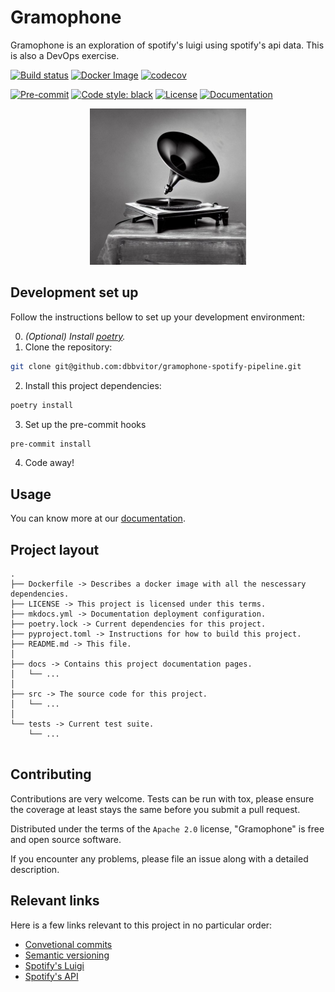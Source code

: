 # Gramophone
Gramophone is an exploration of spotify's luigi using spotify's api data. This is also a DevOps exercise.


[![Build status](https://github.com/dbbvitor/gramophone-spotify-pipeline/actions/workflows/main.yml/badge.svg)](https://github.com/dbbvitor/gramophone-spotify-pipeline/actions/workflows/main.yml)
[![Docker Image](https://img.shields.io/docker/v/dbbvitor/gramophone-spotify-pipeline?label=Docker%20Image)](https://hub.docker.com/repository/docker/dbbvitor/gramophone-spotify-pipeline)
[![codecov](https://codecov.io/gh/dbbvitor/gramophone-spotify-pipeline/branch/main/graph/badge.svg?token=1DYIRMY85A)](https://codecov.io/gh/dbbvitor/gramophone-spotify-pipeline)

[![Pre-commit](https://img.shields.io/badge/pre--commit-enabled-brightgreen?logo=pre-commit&logoColor=white)](https://github.com/dbbvitor/gramophone-spotify-pipeline/blob/main/.pre-commit-config.yaml)
[![Code style: black](https://img.shields.io/badge/code%20style-black-000000.svg)](https://github.com/psf/black)
[![License](https://img.shields.io/github/license/dbbvitor/gramophone-spotify-pipeline?label=license)](https://github.com/dbbvitor/gramophone-spotify-pipeline/blob/main/LICENSE)
[![Documentation](https://img.shields.io/badge/Docs-gh--pages-brightgreen)](https://dbbvitor.github.io/gramophone-spotify-pipeline)
<div style="text-align:center">
<img src="docs/assets/stable_gramophone.jpg" alt="Modern Gramophone pictured as an old picture" width="250">
</div>

## Development set up

Follow the instructions bellow to set up your development environment:

0. _(Optional) Install [poetry](https://python-poetry.org/docs/)._
1. Clone the repository: 
```bash
git clone git@github.com:dbbvitor/gramophone-spotify-pipeline.git
```
2. Install this project dependencies: 
```bash
poetry install
```
3. Set up the pre-commit hooks
```bash
pre-commit install 
```
4. Code away!


## Usage

You can know more at our [documentation](https://dbbvitor.github.io/gramophone-spotify-pipeline/).


## Project layout

```
.
├── Dockerfile -> Describes a docker image with all the nescessary dependencies.
├── LICENSE -> This project is licensed under this terms.
├── mkdocs.yml -> Documentation deployment configuration.
├── poetry.lock -> Current dependencies for this project.
├── pyproject.toml -> Instructions for how to build this project.
├── README.md -> This file.
│
├── docs -> Contains this project documentation pages.
│   └── ...
│
├── src -> The source code for this project.
│   └── ...
│
└── tests -> Current test suite.
    └── ...


```


## Contributing

Contributions are very welcome. Tests can be run with tox, please ensure the coverage at least stays the same before you submit a pull request.

Distributed under the terms of the `Apache 2.0` license, "Gramophone" is free and open source software.


If you encounter any problems, please file an issue along with a detailed description.

## Relevant links

Here is a few links relevant to this project in no particular order:

- [Convetional commits](https://www.conventionalcommits.org)
- [Semantic versioning](https://semver.org/)
- [Spotify's Luigi](https://github.com/spotify/luigi)
- [Spotify's API](https://developer.spotify.com/documentation/)